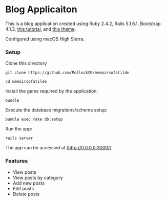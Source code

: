 # Blog Applicaiton

This is a blog application created using Ruby 2.4.2, Rails 5.1.6.1, Bootstrap 4.1.3, [this tutorial](https://medium.com/@bruno_boehm/full-blog-app-tutorial-on-rails-zero-to-deploy-4c19e8174791), and [this theme](https://bootswatch.com/minty/).

Configured using macOS High Sierra.

### Setup

Clone this directory

```git clone https://github.com/PollockCR/memoirsofatilde```

```cd memoirsofatilde```

Install the gems required by the application:

```bundle```

Execute the database migrations/schema setup:

```bundle exec rake db:setup```

Run the app:

```rails server```

The app can be accessed at [http://0.0.0.0:3000/].

### Features

* View posts
* View posts by category
* Add new posts
* Edit posts
* Delete posts

